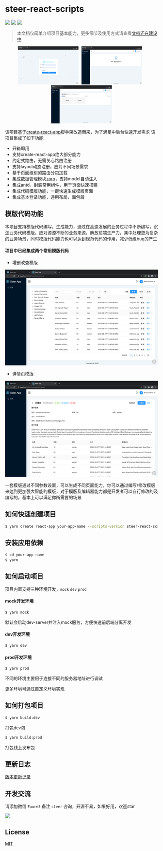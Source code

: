 # steer-react-scripts

[![](https://img.shields.io/npm/v/steer-react-scripts.svg?style=flat-square)](https://npmjs.org/package/steer-react-scripts)
[![](https://img.shields.io/npm/dt/steer-react-scripts.svg?style=flat-square)](https://npmjs.org/package/steer-react-scripts)
[![](https://img.shields.io/npm/l/steer-react-scripts.svg?style=flat-square)](https://npmjs.org/package/steer-react-scripts)

> 本文档仅简单介绍项目基本能力，更多细节及使用方式请查看[文档还在建设中]()

<center>
  <img width="200" src="https://github.com/FaureWu/steer-react-scripts/blob/master/images/login.png" style="margin: 0 10px 0 0" /><img width="200" style="margin: 0 10px 0 0" src="https://github.com/FaureWu/steer-react-scripts/blob/master/images/home.png" /><img width="200" src="https://github.com/FaureWu/steer-react-scripts/blob/master/images/editor.png" />
</center>

该项目基于[create-react-app](https://create-react-app.dev/docs/getting-started/)脚手架改造而来，为了满足中后台快速开发需求
该项目集成了如下功能:

* 开箱即用
* 支持create-react-app绝大部分能力
* 约定式路由，无需关心路由注册
* 支持layout动态注册，应对不同场景需求
* 基于页面级别的路由分包加载
* 集成数据管理模块[zoro](https://faurewu.github.io/zoro/)，支持model自动注入
* 集成antd，封装常用组件，用于页面快速搭建
* 集成代码模版功能，一键快速生成模版页面
* 集成基本登录功能，通用布局，面包屑

## 模版代码功能

本项目支持模版代码编写，生成能力，通过在高速发展的业务过程中不断编写，沉淀业务代码模版，应对源源不断的业务来源，解放前端生产力，集中处理更为复杂的业务场景，同时模版代码能力也可以达到规范代码的作用，减少低级bug的产生

#### 项目中已经集成两个常用模版代码

* 增删改查模版

![增删改查模版](https://github.com/FaureWu/steer-react-scripts/blob/master/images/crud.png)

* 详情页模版

![详情页模版](https://github.com/FaureWu/steer-react-scripts/blob/master/images/detail.png)

一套模版通过不同参数设置，可以生成不同页面能力，你可以通过编写/修改模版来达到更加强大智能的模版，对于模版及编辑器能力都是开发者可以自行修改的及编写的，基本上可以满足你所需要的场景

## 如何快速创建项目

```bash
$ yarn create react-app your-app-name --scripts-version steer-react-scripts
```

## 安装应用依赖

```bash
$ cd your-app-name
$ yarn
```

## 如何启动项目

项目内置支持三种环境开发，`mock` `dev` `prod`

#### mock开发环境

```bash
$ yarn mock
```

默认会启动dev-server并注入mock服务，方便快速前后端分离开发

#### dev开发环境

```bash
$ yarn dev
```

#### prod开发环境

```bash
$ yarn prod
```

不同的环境主要用于连接不同的服务器地址进行调试

更多环境可通过自定义环境实现

## 如何打包项目

```bash
$ yarn build:dev
```

打包dev包

```bash
$ yarn build:prod
```

打包线上发布包

## 更新日志

[版本更新记录](https://github.com/FaureWu/zoro/releases)

## 开发交流

请添加微信 `Faure5` 备注 `steer` 咨询，开源不易，如果好用，欢迎star

<img src="https://img.baobeicang.com/user_upload/rc-upload-1539676937885-2.jpeg" width="150" />

## License

[MIT](https://tldrlegal.com/license/mit-license)